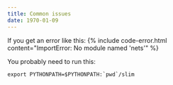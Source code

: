 ```yaml
---
title: Common issues
date: 1970-01-09
---
```

If you get an error like this:
{% include code-error.html content="ImportError: No module named 'nets'" %}

You probably need to run this:
```
export PYTHONPATH=$PYTHONPATH:`pwd`/slim
```